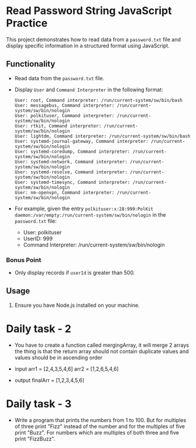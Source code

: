 # Read Password String JavaScript Practice

This project demonstrates how to read data from a `password.txt` file and display specific information in a structured format using JavaScript.

## Functionality

- Read data from the `password.txt` file.
- Display `User` and `Command Interpreter` in the following format:

    ```
    User: root, Command interpreter: /run/current-system/sw/bin/bash
    User: messagebus, Command interpreter: /run/current-system/sw/bin/nologin
    User: polkituser, Command interpreter: /run/current-system/sw/bin/nologin
    User: rtkit, Command interpreter: /run/current-system/sw/bin/nologin
    User: lightdm, Command interpreter: /run/current-system/sw/bin/bash
    User: systemd-journal-gateway, Command interpreter: /run/current-system/sw/bin/nologin
    User: systemd-coredump, Command interpreter: /run/current-system/sw/bin/nologin
    User: systemd-network, Command interpreter: /run/current-system/sw/bin/nologin
    User: systemd-resolve, Command interpreter: /run/current-system/sw/bin/nologin
    User: systemd-timesync, Command interpreter: /run/current-system/sw/bin/nologin
    User: nm-openvpn, Command interpreter: /run/current-system/sw/bin/nologin
    ```

- For example, given the entry `polkituser:x:28:999:PolKit daemon:/var/empty:/run/current-system/sw/bin/nologin` in the `password.txt` file:
    - User: polkituser
    - UserID: 999
    - Command Interpreter: /run/current-system/sw/bin/nologin

### Bonus Point

- Only display records if `userId` is greater than 500.

## Usage

1. Ensure you have Node.js installed on your machine.


# Daily task - 2

 - You have to create a function called mergingArray, it will merge 2 arrays the thing is that the return array should not contain duplicate values and values should be in ascending order

 - input 
    arr1 = [2,4,3,5,4,6]
    arr2 = [1,2,6,5,4,6]

 - output
    finalArr = [1,2,3,4,5,6]


# Daily task - 3

 - Write a program that prints the numbers from 1 to 100. But for multiples of three print "Fizz" instead of the number and for the multiples of five print "Buzz". For numbers which are multiples of both three and five print "FizzBuzz".
